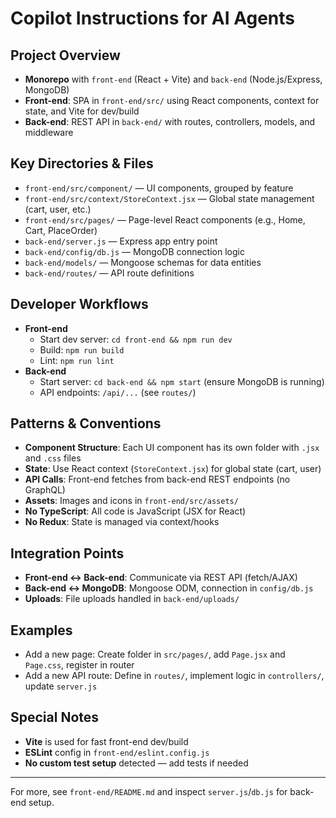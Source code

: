 # Copilot Instructions for AI Agents

## Project Overview
- **Monorepo** with `front-end` (React + Vite) and `back-end` (Node.js/Express, MongoDB)
- **Front-end**: SPA in `front-end/src/` using React components, context for state, and Vite for dev/build
- **Back-end**: REST API in `back-end/` with routes, controllers, models, and middleware

## Key Directories & Files
- `front-end/src/component/` — UI components, grouped by feature
- `front-end/src/context/StoreContext.jsx` — Global state management (cart, user, etc.)
- `front-end/src/pages/` — Page-level React components (e.g., Home, Cart, PlaceOrder)
- `back-end/server.js` — Express app entry point
- `back-end/config/db.js` — MongoDB connection logic
- `back-end/models/` — Mongoose schemas for data entities
- `back-end/routes/` — API route definitions

## Developer Workflows
- **Front-end**
  - Start dev server: `cd front-end && npm run dev`
  - Build: `npm run build`
  - Lint: `npm run lint`
- **Back-end**
  - Start server: `cd back-end && npm start` (ensure MongoDB is running)
  - API endpoints: `/api/...` (see `routes/`)

## Patterns & Conventions
- **Component Structure**: Each UI component has its own folder with `.jsx` and `.css` files
- **State**: Use React context (`StoreContext.jsx`) for global state (cart, user)
- **API Calls**: Front-end fetches from back-end REST endpoints (no GraphQL)
- **Assets**: Images and icons in `front-end/src/assets/`
- **No TypeScript**: All code is JavaScript (JSX for React)
- **No Redux**: State is managed via context/hooks

## Integration Points
- **Front-end ↔ Back-end**: Communicate via REST API (fetch/AJAX)
- **Back-end ↔ MongoDB**: Mongoose ODM, connection in `config/db.js`
- **Uploads**: File uploads handled in `back-end/uploads/`

## Examples
- Add a new page: Create folder in `src/pages/`, add `Page.jsx` and `Page.css`, register in router
- Add a new API route: Define in `routes/`, implement logic in `controllers/`, update `server.js`

## Special Notes
- **Vite** is used for fast front-end dev/build
- **ESLint** config in `front-end/eslint.config.js`
- **No custom test setup** detected — add tests if needed

---

For more, see `front-end/README.md` and inspect `server.js`/`db.js` for back-end setup.
